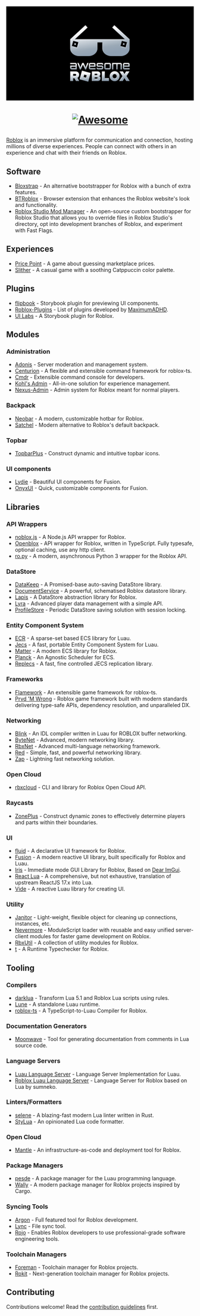 <div class="github-widget" data-repo="awesome-roblox/awesome-roblox"></div>
<h1 align="center">
  <img src="https://raw.githubusercontent.com/awesome-roblox/awesome-roblox/master/media/logo.png" alt="Awesome Roblox">

  [![Awesome](https://awesome.re/badge.svg)](https://awesome.re)
</h1>

[Roblox](https://www.roblox.com/) is an immersive platform for communication and connection, hosting millions of diverse experiences. People can connect with others in an experience and chat with their friends on Roblox.


</div>



## Software

- [Bloxstrap](https://github.com/bloxstraplabs/bloxstrap) - An alternative bootstrapper for Roblox with a bunch of extra features.
- [BTRoblox](https://github.com/AntiBoomz/BTRoblox) - Browser extension that enhances the Roblox website's look and functionality.
- [Roblox Studio Mod Manager](https://github.com/MaximumADHD/Roblox-Studio-Mod-Manager) - An open-source custom bootstrapper for Roblox Studio that allows you to override files in Roblox Studio's directory, opt into development branches of Roblox, and experiment with Fast Flags.

## Experiences

- [Price Point](https://github.com/Fizzyhex/price-point) - A game about guessing marketplace prices.
- [Slither](https://github.com/littensy/slither) - A casual game with a soothing Catppuccin color palette.

## Plugins

- [flipbook](https://github.com/flipbook-labs/flipbook) - Storybook plugin for previewing UI components.
- [Roblox-Plugins](https://github.com/MaximumADHD/Roblox-Plugins) - List of plugins developed by [MaximumADHD](https://github.com/MaximumADHD).
- [UI Labs](https://github.com/PepeElToro41/ui-labs) - A Storybook plugin for Roblox.

## Modules

### Administration

- [Adonis](https://github.com/Epix-Incorporated/Adonis) - Server moderation and management system.
- [Centurion](https://github.com/paradoxuum/centurion) - A flexible and extensible command framework for roblox-ts.
- [Cmdr](https://github.com/evaera/Cmdr) - Extensible command console for developers.
- [Kohl's Admin](https://github.com/kohls-admin/kohls-admin) - All-in-one solution for experience management.
- [Nexus-Admin](https://github.com/TheNexusAvenger/Nexus-Admin) - Admin system for Roblox meant for normal players.

### Backpack

- [Neobar](https://github.com/ImAvafe/NeoHotbar) - A modern, customizable hotbar for Roblox.
- [Satchel](https://github.com/RyanLua/Satchel) - Modern alternative to Roblox's default backpack.

### Topbar

- [TopbarPlus](https://github.com/1ForeverHD/TopbarPlus) - Construct dynamic and intuitive topbar icons.

### UI components

- [Lydie](https://github.com/7kayoh/Lydie) - Beautiful UI components for Fusion.
- [OnyxUI](https://github.com/loneka/onyx-ui) - Quick, customizable components for Fusion.

## Libraries

### API Wrappers

- [noblox.js](https://github.com/noblox/noblox.js) - A Node.js API wrapper for Roblox.
- [Openblox](https://github.com/cameronpcampbell/openblox) - API wrapper for Roblox, written in TypeScript. Fully typesafe, optional caching, use any http client.
- [ro.py](https://github.com/ro-py/ro.py) - A modern, asynchronous Python 3 wrapper for the Roblox API.

### DataStore

- [DataKeep](https://github.com/noahrepublic/DataKeep) - A Promised-base auto-saving DataStore library.
- [DocumentService](https://github.com/anthony0br/DocumentService) - A powerful, schematised Roblox datastore library.
- [Lapis](https://github.com/nezuo/lapis) - A DataStore abstraction library for Roblox.
- [Lyra](https://github.com/paradoxum-games/lyra) - Advanced player data management with a simple API.
- [ProfileStore](https://github.com/MadStudioRoblox/ProfileStore) - Periodic DataStore saving solution with session locking.

### Entity Component System

- [ECR](https://github.com/centau/ecr) - A sparse-set based ECS library for Luau.
- [Jecs](https://github.com/Ukendio/jecs) - A fast, portable Entity Component System for Luau.
- [Matter](https://github.com/matter-ecs/matter) - A modern ECS library for Roblox.
- [Planck](https://github.com/YetAnotherClown/planck) - An Agnostic Scheduler for ECS.
- [Replecs](https://github.com/PepeElToro41/replecs) - A fast, fine controlled JECS replication library.

### Frameworks

- [Flamework](https://github.com/rbxts-flamework/core) - An extensible game framework for roblox-ts.
- [Prvd 'M Wrong](https://github.com/prvdmwrong/prvdmwrong) - Roblox game framework built with modern standards delivering type-safe APIs, dependency resolution, and unparalleled DX.

### Networking

- [Blink](https://github.com/1Axen/blink) - An IDL compiler written in Luau for ROBLOX buffer networking.
- [ByteNet](https://github.com/ffrostfall/ByteNet) - Advanced, modern networking library.
- [RbxNet](https://github.com/roblox-aurora/rbx-net) - Advanced multi-language networking framework.
- [Red](https://github.com/red-blox/red) - Simple, fast, and powerful networking library.
- [Zap](https://github.com/red-blox/zap) - Lightning fast networking solution.

### Open Cloud

- [rbxcloud](https://github.com/Sleitnick/rbxcloud) - CLI and library for Roblox Open Cloud API.

### Raycasts

- [ZonePlus](https://github.com/1ForeverHD/ZonePlus) - Construct dynamic zones to effectively determine players and parts within their boundaries.

### UI

- [fluid](https://github.com/ffrostfall/fluid) - A declarative UI framework for Roblox.
- [Fusion](https://github.com/dphfox/Fusion) - A modern reactive UI library, built specifically for Roblox and Luau.
- [Iris](https://github.com/Michael-48/Iris) - Immediate mode GUI Library for Roblox, Based on [Dear ImGui](https://github.com/ocornut/imgui).
- [React Lua](https://github.com/jsdotlua/react-lua) - A comprehensive, but not exhaustive, translation of upstream ReactJS 17.x into Lua.
- [Vide](https://github.com/centau/vide) - A reactive Luau library for creating UI.

### Utility

- [Janitor](https://github.com/howmanysmall/Janitor) - Light-weight, flexible object for cleaning up connections, instances, etc.
- [Nevermore](https://github.com/Quenty/NevermoreEngine) - ModuleScript loader with reusable and easy unified server-client modules for faster game development on Roblox.
- [RbxUtil](https://github.com/Sleitnick/RbxUtil) - A collection of utility modules for Roblox.
- [t](https://github.com/osyrisrblx/t) - A Runtime Typechecker for Roblox.

## Tooling

### Compilers

- [darklua](https://github.com/seaofvoices/darklua) - Transform Lua 5.1 and Roblox Lua scripts using rules.
- [Lune](https://github.com/lune-org/lune) - A standalone Luau runtime.
- [roblox-ts](https://github.com/roblox-ts/roblox-ts) - A TypeScript-to-Luau Compiler for Roblox.

### Documentation Generators

- [Moonwave](https://github.com/evaera/moonwave) - Tool for generating documentation from comments in Lua source code.

### Language Servers

- [Luau Language Server](https://github.com/JohnnyMorganz/luau-lsp) - Language Server Implementation for Luau.
- [Roblox Luau Language Server](https://github.com/NightrainsRbx/RobloxLsp) - Language Server for Roblox based on Lua by sumneko.

### Linters/Formatters

- [selene](https://github.com/Kampfkarren/selene) - A blazing-fast modern Lua linter written in Rust.
- [StyLua](https://github.com/JohnnyMorganz/StyLua) - An opinionated Lua code formatter.

### Open Cloud

- [Mantle](https://github.com/blake-mealey/mantle) - An infrastructure-as-code and deployment tool for Roblox.

### Package Managers

- [pesde](https://github.com/pesde-pkg/pesde) - A package manager for the Luau programming language.
- [Wally](https://github.com/UpliftGames/wally) - A modern package manager for Roblox projects inspired by Cargo.

### Syncing Tools

- [Argon](https://github.com/argon-rbx/argon) - Full featured tool for Roblox development.
- [Lync](https://github.com/Iron-Stag-Games/Lync) - File sync tool.
- [Rojo](https://github.com/rojo-rbx/rojo) - Enables Roblox developers to use professional-grade software engineering tools.

### Toolchain Managers

- [Foreman](https://github.com/Roblox/foreman) - Toolchain manager for Roblox projects.
- [Rokit](https://github.com/rojo-rbx/rokit) - Next-generation toolchain manager for Roblox projects.

## Contributing

Contributions welcome! Read the [contribution guidelines](https://github.com/awesome-roblox/awesome-roblox/blob/master/contributing.md) first.